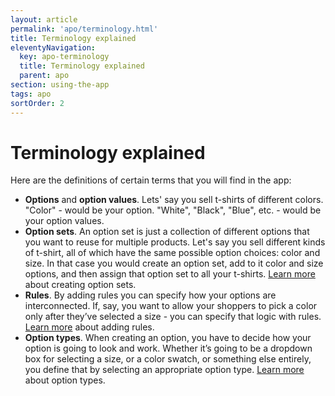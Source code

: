 ```yaml
---
layout: article
permalink: 'apo/terminology.html'
title: Terminology explained
eleventyNavigation:
  key: apo-terminology
  title: Terminology explained
  parent: apo
section: using-the-app
tags: apo
sortOrder: 2
---
```


# Terminology explained

Here are the definitions of certain terms that you will find in the app:

- **Options** and **option values**. Lets' say you sell t-shirts of different colors. "Color" - would be your option. "White", "Black", "Blue", etc. - would be your option values. 
- **Option sets**. An option set is just a collection of different options that you want to reuse for multiple products. Let's say you sell different kinds of t-shirt, all of which have the same possible option choices: color and size. In that case you would create an option set, add to it color and size options, and then assign that option set to all your t-shirts. [Learn more](create-option-set.html) about creating option sets.  
- **Rules**. By adding rules you can specify how your options are interconnected. If, say, you want to allow your shoppers to pick a color only after they’ve selected a size - you can specify that logic with rules. [Learn more](rules-and-conditions.html) about adding rules.  
- **Option types**. When creating an option, you have to decide how your option is going to look and work. Whether it’s going to be a dropdown box for selecting a size, or a color swatch, or something else entirely, you define that by selecting an appropriate option type. [Learn more](option-types.html) about option types.  
